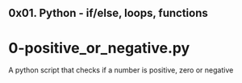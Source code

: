 ## 0x01. Python - if/else, loops, functions
# 0-positive_or_negative.py
A python script that checks if a number is positive, zero or negative

